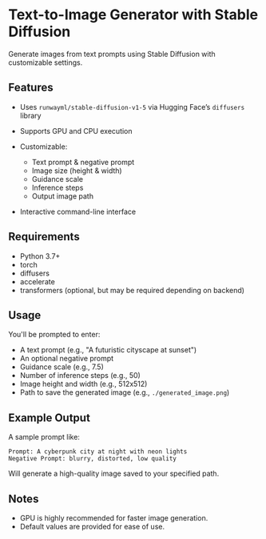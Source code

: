 # Text-to-Image Generator with Stable Diffusion

Generate images from text prompts using Stable Diffusion with customizable settings.

## Features

* Uses `runwayml/stable-diffusion-v1-5` via Hugging Face’s `diffusers` library
* Supports GPU and CPU execution
* Customizable:

  * Text prompt & negative prompt
  * Image size (height & width)
  * Guidance scale
  * Inference steps
  * Output image path
* Interactive command-line interface

## Requirements

* Python 3.7+
* torch
* diffusers
* accelerate
* transformers (optional, but may be required depending on backend)



## Usage



You'll be prompted to enter:

* A text prompt (e.g., "A futuristic cityscape at sunset")
* An optional negative prompt
* Guidance scale (e.g., 7.5)
* Number of inference steps (e.g., 50)
* Image height and width (e.g., 512x512)
* Path to save the generated image (e.g., `./generated_image.png`)

## Example Output

A sample prompt like:

```text
Prompt: A cyberpunk city at night with neon lights
Negative Prompt: blurry, distorted, low quality
```

Will generate a high-quality image saved to your specified path.

## Notes

* GPU is highly recommended for faster image generation.
* Default values are provided for ease of use.

